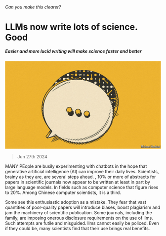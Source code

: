 ###### Can you make this clearer?

# LLMs now write lots of science. Good 

##### Easier and more lucid writing will make science faster and better 

![image](images/20240629_LDD004.jpg) 

> Jun 27th 2024 

MANY PEople are busily experimenting with chatbots in the hope that generative artificial intelligence (AI) can improve their daily lives. Scientists, brainy as they are, are several steps ahead. , 10% or more of abstracts for papers in scientific journals now appear to be written at least in part by large language models. In fields such as computer science that figure rises to 20%. Among Chinese computer scientists, it is a third. 

Some see this enthusiastic adoption as a mistake. They fear that vast quantities of poor-quality papers will introduce biases, boost plagiarism and jam the machinery of scientific publication. Some journals, including the  family, are imposing onerous disclosure requirements on the use of llms. Such attempts are futile and misguided. llms cannot easily be policed. Even if they could be, many scientists find that their use brings real benefits. 

